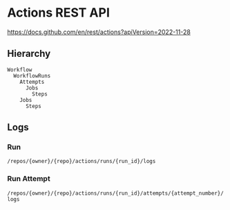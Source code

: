 # Actions REST API
https://docs.github.com/en/rest/actions?apiVersion=2022-11-28

## Hierarchy
```
Workflow
  WorkflowRuns
    Attempts
      Jobs
        Steps
    Jobs
      Steps
```


## Logs

### Run
`/repos/{owner}/{repo}/actions/runs/{run_id}/logs`

### Run Attempt
`/repos/{owner}/{repo}/actions/runs/{run_id}/attempts/{attempt_number}/logs`
